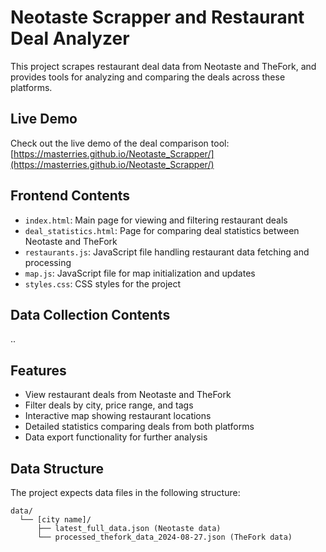 # Neotaste Scrapper and Restaurant Deal Analyzer

This project scrapes restaurant deal data from Neotaste and TheFork, and provides tools for analyzing and comparing the deals across these platforms.

## Live Demo

Check out the live demo of the deal comparison tool:
[https://masterries.github.io/Neotaste_Scrapper/](https://masterries.github.io/Neotaste_Scrapper/)

## Frontend Contents

- `index.html`: Main page for viewing and filtering restaurant deals
- `deal_statistics.html`: Page for comparing deal statistics between Neotaste and TheFork
- `restaurants.js`: JavaScript file handling restaurant data fetching and processing
- `map.js`: JavaScript file for map initialization and updates
- `styles.css`: CSS styles for the project


## Data Collection Contents

..

## Features

- View restaurant deals from Neotaste and TheFork
- Filter deals by city, price range, and tags
- Interactive map showing restaurant locations
- Detailed statistics comparing deals from both platforms
- Data export functionality for further analysis

## Data Structure

The project expects data files in the following structure:
```
data/
  └── [city name]/
      ├── latest_full_data.json (Neotaste data)
      └── processed_thefork_data_2024-08-27.json (TheFork data)
```